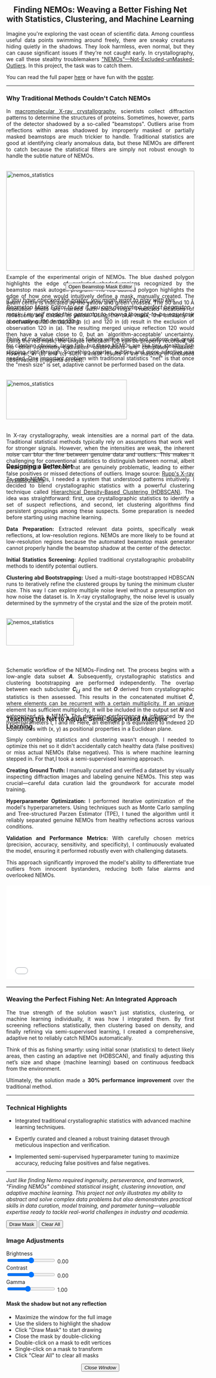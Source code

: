 <link rel="stylesheet" href="../app/popup-polygon-editor.css">
<link rel="stylesheet" href="https://cdnjs.cloudflare.com/ajax/libs/font-awesome/6.4.0/css/all.min.css">

<div style="text-align: center; overflow-wrap: break-word; hyphens: auto;">
<h2>Finding NEMOs: Weaving a Better Fishing Net with Statistics, Clustering, and Machine Learning</h2>
</div>

<div style="text-align: justify; overflow-wrap: break-word; hyphens: auto;">
<p>Imagine you're exploring the vast ocean of scientific data. Among countless useful data points swimming around freely, there are sneaky creatures hiding quietly in the shadows. They look harmless, even normal, but they can cause significant issues if they're not caught early. In crystallography, we call these stealthy troublemakers <a class="inline-link" href="https://auspex.physnet.uni-hamburg.de/pathol/#2" target="_blank">"NEMOs"—Not-Excluded-unMasked-Outliers</a>. In this project, the task was to catch them. </p>
<p>You can read the full paper <a class="inline-link" href="https://journals.iucr.org/d/issues/2024/10/00/rr5246/" target="_blank">here</a> or have fun with the <a class="inline-link" href="/pdf/NEMO-Finder.pdf" target="_blank">poster</a>.</p>
</div>

---

### Why Traditional Methods Couldn't Catch NEMOs
<div style="text-align: justify; overflow-wrap: break-word; hyphens: auto;">
In <a class="inline-link" href="https://phys.libretexts.org/Courses/University_of_California_Davis/Biophysics_200A%3A_Current_Techniques_in_Biophysics/X-ray_Protein_Crystallography" target="_blank">macromolecular X-ray crystallography</a>, scientists collect diffraction patterns to determine the structures of proteins. Sometimes, however, parts of the detector shadowed by a so-called "beamstops". Outliers arise from reflections within areas shadowed by improperly masked or partially masked beamstops are much trickier to handle. Traditional statistics are good at identifying clearly anomalous data, but these NEMOs are different to catch because the statistical filters are simply not robust enough to handle the subtle nature of NEMOs.
</div>

<div style="display: flex; justify-content: center; margin: 2rem 0;">
  <figure style="margin: 0;">
    <img src="/images/nemos_mask.png" alt="nemos_statistics" style="width: 100%; object-fit: cover; object-position: center  50% 50%;">
    <figcaption style="text-align: justify; margin-top: 0.5rem;" >
    Example of the experimental origin of NEMOs. The blue dashed polygon highlights the edge of excluded shaded regions recognized by the beamstop mask autogen program. The red dashed polygon highlights the edge of how one would intuitively define a mask, manually created. The beam centre is indicated by the yellow and green crosses. The 50 and 10 Å resolution shells are marked with black rings. Predicted locations of reflections are circled in yellow. Using the blue mask, the similarity of observations <span style="text-decoration: overline;">1</span>20 in (b),1<span style="text-decoration: overline;">2</span>0 in (c) and <span style="text-decoration: overline;">12</span>0 in (d) result in the exclusion of observation 120 in (a). The resulting merged unique reflection 120 would then have a value close to 0, but an `algorithm-acceptable' uncertainty. Using the red mask, the unique reflection 120 can be properly recorded, as the other symmetry-equivalent observations are completely masked. However, in (b) and (c) such a mask results in the masking of unbiased observations (magenta circles).
  </figcaption>
  </figure>
</div>

<div class="button-section" style=" display: flex; justify-content: center; align-items: center; flex-direction: column;">
    <button id="openEditor" class="open-button">Open Beamstop Mask Editor</button>
    <p style="font-size: 15px;font-style: italic; margin-top: 1rem;">
    If you have checked the <a class="inline-link" href="/pdf/NEMO-Finder.pdf" target="_blank">poster</a>, you might want to play with this Beamstop Mask Editor to see if you can generate a perfect beamstop mask. I myself made this generator to show a thought-to-be-easy task is actually quite demanding.
    </p>
</div>

<div style="text-align: justify; overflow-wrap: break-word; hyphens: auto;">
<p>Think of traditional statistics as fishing with a simple and uniform net: great for catching obvious, large fish, but these NEMOs are like tiny, stealthy fish slipping right through. Something smarter, subtler, and more adaptive was needed. One important problem with traditional statistics "net" is that once the "mesh size" is set, adaptive cannot be performed based on the data.</p>
</div>

<div style="display: flex; justify-content: center; margin: 2rem 0;">
  <figure style="margin: 0;">
    <img src="/images/nemos_statistics.png" alt="nemos_statistics" style="width: 80%; object-fit: cover; object-position: center  50% 50%;">
    <figcaption style="text-align: justify; margin-top: 0.5rem;">
    In X-ray crystallography, weak intensities are a normal part of the data. Traditional statistical methods typically rely on assumptions that work well for stronger signals. However, when the intensities are weak, the inherent noise can blur the line between genuine data and outliers. This makes it challenging for conventional statistics to distinguish between normal, albeit weak, signals and those that are genuinely problematic, leading to either false positives or missed detections of outliers. Image source: <a  href="https://www.ruppweb.org/Garland/default.htm" target="_blank">Rupp's X-ray crystallography</a>.
  </figcaption>
  </figure>
</div>

---

### Designing a Better Net

<div style="text-align: justify; overflow-wrap: break-word; hyphens: auto;">
<p>To catch NEMOs, I needed a system that understood patterns intuitively. I decided to blend crystallographic statistics with a powerful clustering technique called <a class="inline-link" href="https://scikit-learn.org/stable/modules/clustering.html#hierarchical-clustering" target="_blank">Hierarchical Density-Based Clustering (HDBSCAN)</a>. The idea was straightforward: first, use crystallographic statistics to identify a set of suspect reflections, and second, let clustering algorithms find persistent groupings among these suspects. Some preparation is needed before starting using machine learning.</p>

<p><strong>Data Preparation:</strong> Extracted relevant data points, specifically weak reflections, at low-resolution regions. NEMOs are more likely to be found at low-resolution regions because the automated beamstop mask generator cannot properly handle the beamstop shadow at the center of the detector.</p>

<p><strong>Initial Statistics Screening:</strong> Applied traditional crystallographic probability methods to identify potential outliers.</p>

<p><strong>Clustering abd Bootstrapping:</strong> Used a multi-stage bootstrapped HDBSCAN runs to iteratively refine the clustered groups by tuning the minimum cluster size. This way I can explore multiple noise level without a presumption on how noise the dataset is. In X-ray crystallography, the noise level is usually determined by the symmetry of the crystal and the size of the protein motif.</p>
</div>

<div style="display: flex; justify-content: center; margin: 2rem 0;">
  <figure style="margin: 0;">
    <img src="/images/nemos_scheme.png" alt="nemos_statistics" style="width: 60%; object-fit: cover; object-position: center  50% 50%;">
    <figcaption style="text-align: justify; margin-top: 0.5rem;">
    Schematic workflow of the NEMOs-Finding net. The process begins with a low-angle data subset <span style="font-style: italic; font-weight: bold;">A</span>. Subsequently, crystallographic statistics and clustering bootstrapping are performed independently. The overlap between each subcluster <span style="font-style: italic; font-weight: bold;">C<sub>i,j</sub></span> and the set <span style="font-style: italic; font-weight: bold;">O</span> derived from crystallographic statistics is then assessed. This results in the concatenated multiset <span style="font-weight: bold; font-style: italic;">C&#770;</span>, where elements can be recurrent with a certain multiplicity. If an unique element has sufficient multiplicity, it will be included in the output set <span style="font-weight: bold; font-style: italic;">N</span> and categorized as a NEMO. The detection performance is influenced by the hyperparameters t, l and m. Here, an element p is equivalent to indexed 2D coordinates with (x, y) as positional properties in a Euclidean plane.
  </figcaption>
  </figure>
</div>

---

### Teaching the Net to Adjust: Semi-Supervised Machine Learning
<div style="text-align: justify; overflow-wrap: break-word; hyphens: auto;">
<p>Simply combining statistics and clustering wasn't enough. I needed to optimize this net so it didn't accidentally catch healthy data (false positives) or miss actual NEMOs (false negatives). This is where machine learning stepped in. For that,I took a semi-supervised learning approach.</p>

<p><strong>Creating Ground Truth:</strong> I manually curated and verified a dataset by visually inspecting diffraction images and labeling genuine NEMOs. This step was crucial—careful data curation laid the groundwork for accurate model training.</p>

<p><strong>Hyperparameter Optimization:</strong> I performed iterative optimization of the model's hyperparameters. Using techniques such as Monte Carlo sampling and Tree-structured Parzen Estimator (TPE), I tuned the algorithm until it reliably separated genuine NEMOs from healthy reflections across various conditions.</p>

<p><strong>Validation and Performance Metrics:</strong> With carefully chosen metrics (precision, accuracy, sensitivity, and specificity), I continuously evaluated the model, ensuring it performed robustly even with challenging datasets.</p>

<p>This approach significantly improved the model's ability to differentiate true outliers from innocent bystanders, reducing both false alarms and overlooked NEMOs.</p>
</div>
<!-- Table --> 
<iframe
    src="/app/nemos-table.html" 
    width="550" 
    height="250" 
    style="border: none; display: block; margin: 20px auto;"
    title="Data Table"
    loading="lazy"
    >
    Your browser doesn't support iframes.
</iframe>
<!-- End of Table -->

---

### Weaving the Perfect Fishing Net: An Integrated Approach
<div style="text-align: justify; overflow-wrap: break-word; hyphens: auto;">
<p>The true strength of the solution wasn't just statistics, clustering, or machine learning individually, it was how I integrated them. By first screening reflections statistically, then clustering based on density, and finally refining via semi-supervised learning, I created a comprehensive, adaptive net to reliably catch NEMOs automatically.</p>

<p> Think of this as fishing smartly: using initial sonar (statistics) to detect likely areas, then casting an adaptive net (HDBSCAN), and finally adjusting this net’s size and shape (machine learning) based on continuous feedback from the environment.</p>

<p>Ultimately, the solution made a <strong>30% performance improvement</strong> over the traditional method.</p>
</div>

---

### Technical Highlights

- Integrated traditional crystallographic statistics with advanced machine learning techniques.

- Expertly curated and cleaned a robust training dataset through meticulous inspection and verification.

- Implemented semi-supervised hyperparameter tuning to maximize accuracy, reducing false positives and false negatives.

---

_Just like finding Nemo required ingenuity, perseverance, and teamwork, "Finding NEMOs" combined statistical insight, clustering innovation, and adaptive machine learning. This project not only illustrates my ability to abstract and solve complex data problems but also demonstrates practical skills in data curation, model training, and parameter tuning—valuable expertise ready to tackle real-world challenges in industry and academia._

<div id="polygonEditorPopup" class="popup-container">
    <div class="popup-content">
        <div class="editor-layout">
            <!-- Canvas Container -->
            <div class="canvas-container">
                <canvas id="canvas"></canvas>
            </div>
            <!-- Vertical Controls on the Right -->
            <div class="controls-container">
                <!-- Drawing Controls -->
                <div class="drawing-controls">
                    <button id="drawMask" class="control-button"><i class="fas fa-pen"></i> Draw Mask</button>
                    <button id="clearAll" class="control-button"><i class="fas fa-trash"></i> Clear All</button>
                </div>            
                <!-- Image Adjustment Controls -->
                <div class="image-controls">
                    <h3>Image Adjustments</h3>                
                    <div class="slider-control">
                        <label for="brightnessSlider">Brightness</label>
                        <div class="slider-container">
                            <input type="range" id="brightnessSlider" min="-1" max="1" step="0.01" value="0">
                            <span id="brightnessValue" class="value-display">0.00</span>
                        </div>
                    </div>                
                    <div class="slider-control">
                        <label for="contrastSlider">Contrast</label>
                        <div class="slider-container">
                            <input type="range" id="contrastSlider" min="-1" max="1" step="0.01" value="0">
                            <span id="contrastValue" class="value-display">0.00</span>
                        </div>
                    </div>                   
                    <div class="slider-control">
                        <label for="gammaSlider">Gamma</label>
                        <div class="slider-container">
                            <input type="range" id="gammaSlider" min="0.1" max="2.2" step="0.01" value="1">
                            <span id="gammaValue" class="value-display">1.00</span>
                        </div>
                    </div>
                </div>              
                <!-- Tips Section -->
                <div class="tips-section">
                    <h4>Mask the shadow but not any reflection</h4>
                    <ul>
                        <li>Maximize the window for the full image</li>
                        <li>Use the sliders to highlight the shadow</li>
                        <li>Click "Draw Mask" to start drawing</li>
                        <li>Close the mask by double-clicking</li>
                        <li>Double-click on a mask to edit vertices</li>
                        <li>Single-click on a mask to transform</li>
                        <li>Click "Clear All" to clear all masks</li>
                    </ul>
                </div>
                <div>
                <div style="text-align: center;">
                    <button id="closeEditor" class="close-button"><i class="fas fa-times"> Close Window</i></button>
                </div>
            </div>
        </div>
    </div>
</div>

<!-- Load Fabric.js library -->
<script src="https://cdnjs.cloudflare.com/ajax/libs/fabric.js/5.3.1/fabric.min.js"></script>
<!-- Load the core polygon editor functionality first -->
<script src="../app/polygon-editor-core.js"></script>
<!-- Then load the main popup script -->
<script src="../app/popup-polygon-editor.js"></script>
